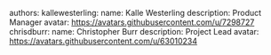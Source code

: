 authors:
  kallewesterling:
    name: Kalle Westerling
    description: Product Manager
    avatar: https://avatars.githubusercontent.com/u/7298727
  chrisdburr:
    name: Christopher Burr
    description: Project Lead
    avatar: https://avatars.githubusercontent.com/u/63010234